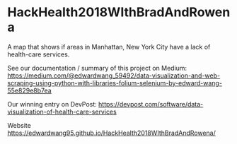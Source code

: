 # HackHealth2018WIthBradAndRowena

A map that shows if areas in Manhattan, New York City have a lack of health-care services.

See our documentation / summary of this project on Medium: 
https://medium.com/@edwardwang_59492/data-visualization-and-web-scraping-using-python-with-libraries-folium-selenium-by-edward-wang-55e829e8b7ea

Our winning entry on DevPost:
https://devpost.com/software/data-visualization-of-health-care-services

Website 
https://edwardwang95.github.io/HackHealth2018WIthBradAndRowena/
